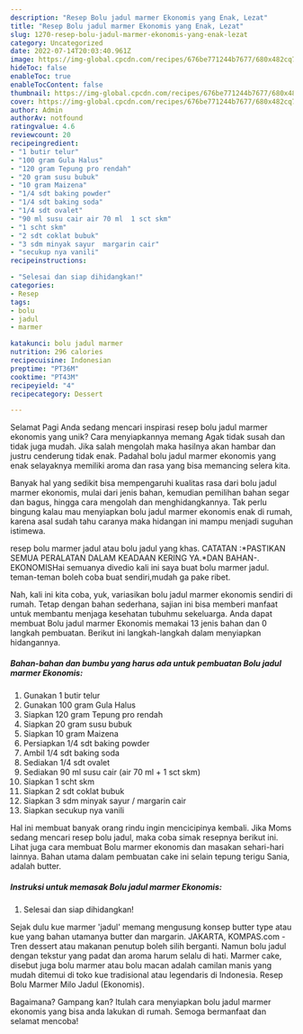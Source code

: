 ```yaml
---
description: "Resep Bolu jadul marmer Ekonomis yang Enak, Lezat"
title: "Resep Bolu jadul marmer Ekonomis yang Enak, Lezat"
slug: 1270-resep-bolu-jadul-marmer-ekonomis-yang-enak-lezat
category: Uncategorized
date: 2022-07-14T20:03:40.961Z
image: https://img-global.cpcdn.com/recipes/676be771244b7677/680x482cq70/bolu-jadul-marmer-ekonomis-foto-resep-utama.jpg
hideToc: false
enableToc: true
enableTocContent: false
thumbnail: https://img-global.cpcdn.com/recipes/676be771244b7677/680x482cq70/bolu-jadul-marmer-ekonomis-foto-resep-utama.jpg
cover: https://img-global.cpcdn.com/recipes/676be771244b7677/680x482cq70/bolu-jadul-marmer-ekonomis-foto-resep-utama.jpg
author: Admin
authorAv: notfound
ratingvalue: 4.6
reviewcount: 20
recipeingredient:
- "1 butir telur"
- "100 gram Gula Halus"
- "120 gram Tepung pro rendah"
- "20 gram susu bubuk"
- "10 gram Maizena"
- "1/4 sdt baking powder"
- "1/4 sdt baking soda"
- "1/4 sdt ovalet"
- "90 ml susu cair air 70 ml  1 sct skm"
- "1 scht skm"
- "2 sdt coklat bubuk"
- "3 sdm minyak sayur  margarin cair"
- "secukup nya vanili"
recipeinstructions:

- "Selesai dan siap dihidangkan!"
categories:
- Resep
tags:
- bolu
- jadul
- marmer

katakunci: bolu jadul marmer 
nutrition: 296 calories
recipecuisine: Indonesian
preptime: "PT36M"
cooktime: "PT43M"
recipeyield: "4"
recipecategory: Dessert

---
```



Selamat Pagi Anda sedang mencari inspirasi resep bolu jadul marmer ekonomis yang unik? Cara menyiapkannya memang Agak tidak susah dan tidak juga mudah. Jika salah mengolah maka hasilnya akan hambar dan justru cenderung tidak enak. Padahal bolu jadul marmer ekonomis yang enak selayaknya memiliki aroma dan rasa yang bisa memancing selera kita.


Banyak hal yang sedikit bisa mempengaruhi kualitas rasa dari bolu jadul marmer ekonomis, mulai dari jenis bahan, kemudian pemilihan bahan segar dan bagus, hingga cara mengolah dan menghidangkannya. Tak perlu bingung kalau mau menyiapkan bolu jadul marmer ekonomis enak di rumah, karena asal sudah tahu caranya maka hidangan ini mampu menjadi suguhan istimewa.

resep bolu marmer jadul atau bolu jadul yang khas. CATATAN :*PASTIKAN SEMUA PERALATAN DALAM KEADAAN KERING YA.*DAN BAHAN-. EKONOMISHai semuanya divedio kali ini saya buat bolu marmer jadul. teman-teman boleh coba buat sendiri,mudah ga pake ribet.


Nah, kali ini kita coba, yuk, variasikan bolu jadul marmer ekonomis sendiri di rumah. Tetap dengan bahan sederhana, sajian ini bisa memberi manfaat untuk membantu menjaga kesehatan tubuhmu sekeluarga. Anda dapat membuat Bolu jadul marmer Ekonomis memakai 13 jenis bahan dan 0 langkah pembuatan. Berikut ini langkah-langkah dalam menyiapkan hidangannya.

<!--inarticleads1-->

##### Bahan-bahan dan bumbu yang harus ada untuk pembuatan Bolu jadul marmer Ekonomis:

1. Gunakan 1 butir telur
1. Gunakan 100 gram Gula Halus
1. Siapkan 120 gram Tepung pro rendah
1. Siapkan 20 gram susu bubuk
1. Siapkan 10 gram Maizena
1. Persiapkan 1/4 sdt baking powder
1. Ambil 1/4 sdt baking soda
1. Sediakan 1/4 sdt ovalet
1. Sediakan 90 ml susu cair (air 70 ml + 1 sct skm)
1. Siapkan 1 scht skm
1. Siapkan 2 sdt coklat bubuk
1. Siapkan 3 sdm minyak sayur / margarin cair
1. Siapkan secukup nya vanili


Hal ini membuat banyak orang rindu ingin mencicipinya kembali. Jika Moms sedang mencari resep bolu jadul, maka coba simak resepnya berikut ini. Lihat juga cara membuat Bolu marmer ekonomis dan masakan sehari-hari lainnya. Bahan utama dalam pembuatan cake ini selain tepung terigu Sania, adalah butter. 

<!--inarticleads2-->

##### Instruksi untuk memasak Bolu jadul marmer Ekonomis:


1. Selesai dan siap dihidangkan!

Sejak dulu kue marmer &#39;jadul&#39; memang mengusung konsep butter type atau kue yang bahan utamanya butter dan margarin. JAKARTA, KOMPAS.com - Tren dessert atau makanan penutup boleh silih berganti. Namun bolu jadul dengan tekstur yang padat dan aroma harum selalu di hati. Marmer cake, disebut juga bolu marmer atau bolu macan adalah camilan manis yang mudah ditemui di toko kue tradisional atau legendaris di Indonesia. Resep Bolu Marmer Milo Jadul (Ekonomis). 

Bagaimana? Gampang kan? Itulah cara menyiapkan bolu jadul marmer ekonomis yang bisa anda lakukan di rumah. Semoga bermanfaat dan selamat mencoba!
